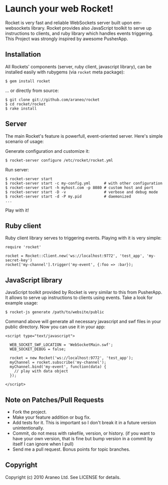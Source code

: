 # Launch your web Rocket!

Rocket is very fast and reliable WebSockets server built upon em-websockets library.
Rocket provides also JavaScript toolkit to serve up instructions to clients, and
ruby library which handles events triggering. This Project was strongly inspired 
by awesome PusherApp.

## Installation

All Rockets' components (server, ruby client, javascript library), can be installed 
easily with rubygems (via `rocket` meta package):

    $ gem install rocket
    
... or directly from source:

    $ git clone git://github.com/araneo/rocket
    $ cd rocket/rocket
    $ rake install
    
## Server
 
The main Rocket's feature is powerfull, event-oriented server. Here's simple
scenario of usage:

Generate configuration and customize it:

    $ rocket-server configure /etc/rocket/rocket.yml

Run server:

    $ rocket-server start
    $ rocket-server start -c my-config.yml      # with other configuration
    $ rocket-server start -h myhost.com -p 8080 # custom host and port
    $ rocket-server start -D -v                 # verbose and debug mode
    $ rocket-server start -d -P my.pid          # daemonized
    ...
    
Play with it!

## Ruby client

Ruby client library serves to triggering events. Playing with it is very simple:

    require 'rocket'
    
    rocket = Rocket::Client.new('ws://localhost:9772', 'test_app', 'my-secret-key')
    rocket['my-channel'].trigger('my-event', {:foo => :bar});

## JavaScript library

JavaScript toolkit provided by Rocket is very similar to this from PusherApp.
It allows to serve up instructions to clients using events. Take a look for
example usage:

    $ rocket-js generate /path/to/website/public
    
Command above will generate all necessary javascript and swf files in your
public directory. Now you can use it in your app:

    <script type="text/javascript">
    
      WEB_SOCKET_SWF_LOCATION = 'WebSocketMain.swf';
      WEB_SOCKET_DEBUG = false;
  
      rocket = new Rocket('ws://localhost:9772', 'test_app');
      myChannel = rocket.subscribe('my-channel');
      myChannel.bind('my-event', function(data) {
        // play with data object
      });
      
    </script>

## Note on Patches/Pull Requests
 
* Fork the project.
* Make your feature addition or bug fix.
* Add tests for it. This is important so I don't break it in a
  future version unintentionally.
* Commit, do not mess with rakefile, version, or history.
  (if you want to have your own version, that is fine but bump version in a commit by itself I can ignore when I pull)
* Send me a pull request. Bonus points for topic branches.

## Copyright

Copyright (c) 2010 Araneo Ltd. See LICENSE for details.
